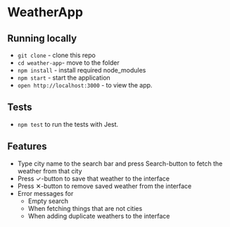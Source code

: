 # WeatherApp

## Running locally
- `git clone` - clone this repo
- `cd weather-app`- move to the folder
- `npm install` - install required node_modules
- `npm start` - start the application
- `open http://localhost:3000` - to view the app.

## Tests
- `npm test` to run the tests with Jest.

## Features
- Type city name to the search bar and press Search-button to fetch the weather from that city
- Press ✓-button to save that weather to the interface
- Press ✕-button to remove saved weather from the interface
- Error messages for
  - Empty search
  - When fetching things that are not cities
  - When adding duplicate weathers to the interface

